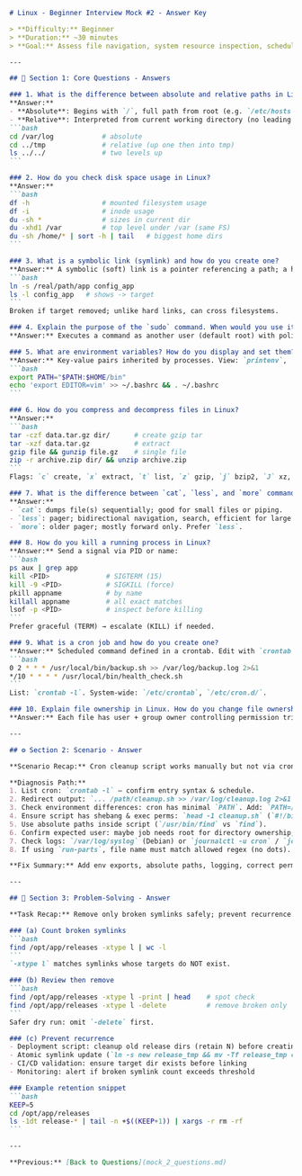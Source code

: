 ````markdown
# Linux - Beginner Interview Mock #2 - Answer Key

> **Difficulty:** Beginner  
> **Duration:** ~30 minutes  
> **Goal:** Assess file navigation, system resource inspection, scheduling, compression, and permissions basics.

---

## 🧠 Section 1: Core Questions - Answers

### 1. What is the difference between absolute and relative paths in Linux?
**Answer:**
- **Absolute**: Begins with `/`, full path from root (e.g. `/etc/hosts`). Independent of current directory.
- **Relative**: Interpreted from current working directory (no leading `/`). Uses `.` (current), `..` (parent), `~` (home in shells).
```bash
cd /var/log            # absolute
cd ../tmp              # relative (up one then into tmp)
ls ../../              # two levels up
```

### 2. How do you check disk space usage in Linux?
**Answer:**
```bash
df -h                  # mounted filesystem usage
df -i                  # inode usage
du -sh *               # sizes in current dir
du -xhd1 /var          # top level under /var (same FS)
du -sh /home/* | sort -h | tail   # biggest home dirs
```

### 3. What is a symbolic link (symlink) and how do you create one?
**Answer:** A symbolic (soft) link is a pointer referencing a path; a hard link points to the same inode. Create:
```bash
ln -s /real/path/app config_app
ls -l config_app   # shows -> target
```
Broken if target removed; unlike hard links, can cross filesystems.

### 4. Explain the purpose of the `sudo` command. When would you use it?
**Answer:** Executes a command as another user (default root) with policy defined in `/etc/sudoers` (via `visudo`). Used for privileged actions: package install, service mgmt, editing system config, managing users, mounting devices. Logged for audit. Principle: least privilege & run single commands (`sudo -l` to list allowed commands).

### 5. What are environment variables? How do you display and set them?
**Answer:** Key-value pairs inherited by processes. View: `printenv`, `env`, `echo $VAR`. Set (session): `export KEY=value`. Persist (user): append to `~/.bashrc` or `~/.profile`. System-wide: `/etc/environment` (simple KEY=VALUE) or `/etc/profile.d/*.sh`.
```bash
export PATH="$PATH:$HOME/bin"
echo 'export EDITOR=vim' >> ~/.bashrc && . ~/.bashrc
```

### 6. How do you compress and decompress files in Linux?
**Answer:**
```bash
tar -czf data.tar.gz dir/      # create gzip tar
tar -xzf data.tar.gz           # extract
gzip file && gunzip file.gz    # single file
zip -r archive.zip dir/ && unzip archive.zip
```
Flags: `c` create, `x` extract, `t` list, `z` gzip, `j` bzip2, `J` xz, `f` file name.

### 7. What is the difference between `cat`, `less`, and `more` commands?
**Answer:**
- `cat`: dumps file(s) sequentially; good for small files or piping.
- `less`: pager; bidirectional navigation, search, efficient for large files.
- `more`: older pager; mostly forward only. Prefer `less`.

### 8. How do you kill a running process in Linux?
**Answer:** Send a signal via PID or name:
```bash
ps aux | grep app
kill <PID>              # SIGTERM (15)
kill -9 <PID>           # SIGKILL (force)
pkill appname           # by name
killall appname         # all exact matches
lsof -p <PID>           # inspect before killing
```
Prefer graceful (TERM) → escalate (KILL) if needed.

### 9. What is a cron job and how do you create one?
**Answer:** Scheduled command defined in a crontab. Edit with `crontab -e`. Format: `m h dom mon dow cmd`. Examples:
```bash
0 2 * * * /usr/local/bin/backup.sh >> /var/log/backup.log 2>&1
*/10 * * * * /usr/local/bin/health_check.sh
```
List: `crontab -l`. System-wide: `/etc/crontab`, `/etc/cron.d/`.

### 10. Explain file ownership in Linux. How do you change file ownership?
**Answer:** Each file has user + group owner controlling permission triads. View: `ls -l`. Change with `chown user:group file` (root required to change user). Group-only: `chown :group file` or `chgrp group file`. Recursive: `chown -R`.

---

## ⚙️ Section 2: Scenario - Answer

**Scenario Recap:** Cron cleanup script works manually but not via cron.

**Diagnosis Path:**
1. List cron: `crontab -l` – confirm entry syntax & schedule.
2. Redirect output: `... /path/cleanup.sh >> /var/log/cleanup.log 2>&1`.
3. Check environment differences: cron has minimal `PATH`. Add: `PATH=/usr/local/sbin:/usr/local/bin:/usr/sbin:/usr/bin:/bin` at top of script.
4. Ensure script has shebang & exec perms: `head -1 cleanup.sh` (`#!/bin/bash`), `chmod 750 cleanup.sh`.
5. Use absolute paths inside script (`/usr/bin/find` vs `find`).
6. Confirm expected user: maybe job needs root for directory ownership; if system-wide place in `/etc/cron.daily/` with correct perms.
7. Check logs: `/var/log/syslog` (Debian) or `journalctl -u cron` / `journalctl -t CRON`.
8. If using `run-parts`, file name must match allowed regex (no dots). Rename if necessary.

**Fix Summary:** Add env exports, absolute paths, logging, correct permissions, validate by temporarily scheduling every minute then revert.

---

## 🧩 Section 3: Problem-Solving - Answer

**Task Recap:** Remove only broken symlinks safely; prevent recurrence.

### (a) Count broken symlinks
```bash
find /opt/app/releases -xtype l | wc -l
```
`-xtype l` matches symlinks whose targets do NOT exist.

### (b) Review then remove
```bash
find /opt/app/releases -xtype l -print | head    # spot check
find /opt/app/releases -xtype l -delete          # remove broken only
```
Safer dry run: omit `-delete` first.

### (c) Prevent recurrence
- Deployment script: cleanup old release dirs (retain N) before creating new symlink
- Atomic symlink update (`ln -s new release_tmp && mv -Tf release_tmp current`)
- CI/CD validation: ensure target dir exists before linking
- Monitoring: alert if broken symlink count exceeds threshold

### Example retention snippet
```bash
KEEP=5
cd /opt/app/releases
ls -1dt release-* | tail -n +$((KEEP+1)) | xargs -r rm -rf
```

---

**Previous:** [Back to Questions](mock_2_questions.md)
````
